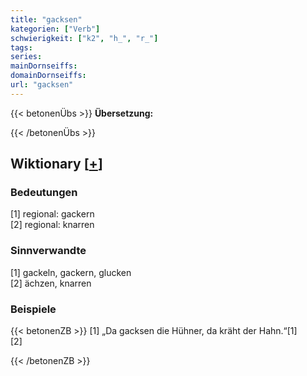 ```yaml
---
title: "gacksen"
kategorien: ["Verb"]
schwierigkeit: ["k2", "h_", "r_"]
tags:
series:
mainDornseiffs:
domainDornseiffs:
url: "gacksen"
---
```


{{< betonenÜbs >}}
**Übersetzung:**  
  
{{< /betonenÜbs >}}

## Wiktionary [[+](https://de.wiktionary.org/wiki/gacksen)]

### Bedeutungen
[1] regional: gackern  
[2] regional: knarren  

### Sinnverwandte
[1] gackeln, gackern, glucken  
[2] ächzen, knarren  

### Beispiele
{{< betonenZB >}}
[1] „Da gacksen die Hühner, da kräht der Hahn.“[1]  
[2]  

{{< /betonenZB >}}

